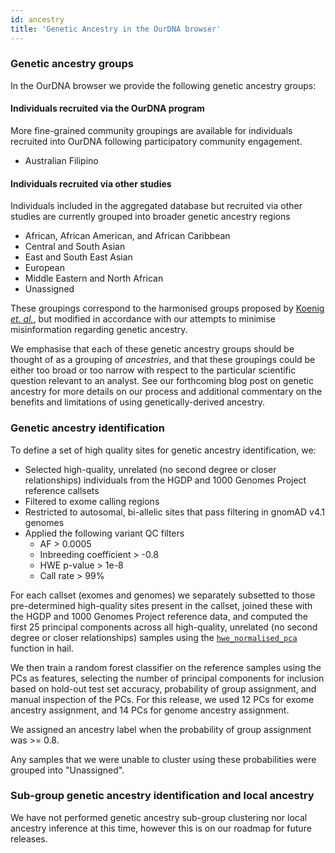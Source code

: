 ```yaml
---
id: ancestry
title: 'Genetic Ancestry in the OurDNA browser'
---
```


### Genetic ancestry groups

In the OurDNA browser we provide the following genetic ancestry groups:

#### Individuals recruited via the OurDNA program
More fine-grained community groupings are available for individuals recruited into OurDNA following participatory community engagement.
- Australian Filipino

#### Individuals recruited via other studies
Individuals included in the aggregated database but recruited via other studies are currently grouped into broader genetic ancestry regions
- African, African American, and African Caribbean
- Central and South Asian
- East and South East Asian
- European
- Middle Eastern and North African
- Unassigned

These groupings correspond to the harmonised groups proposed by [Koenig *et. al.*](https://pubmed.ncbi.nlm.nih.gov/38749656/), but modified in accordance with our attempts to minimise misinformation regarding genetic ancestry.

We emphasise that each of these genetic ancestry groups should be thought of as a grouping of *ancestries*, and that these groupings could be either too broad or too narrow with respect to the particular scientific question relevant to an analyst. See our forthcoming blog post on genetic ancestry for more details on our process and additional commentary on the benefits and limitations of using genetically-derived ancestry.

### Genetic ancestry identification

To define a set of high quality sites for genetic ancestry identification, we:
- Selected high-quality, unrelated (no second degree or closer relationships) individuals from the HGDP and 1000 Genomes Project reference callsets
- Filtered to exome calling regions
- Restricted to autosomal, bi-allelic sites that pass filtering in gnomAD v4.1 genomes
- Applied the following variant QC filters
    - AF > 0.0005
    - Inbreeding coefficient > -0.8
    - HWE p-value > 1e-8
    - Call rate > 99%  

For each callset (exomes and genomes) we separately subsetted to those pre-determined high-quality sites present in the callset, joined these with the HGDP and 1000 Genomes Project reference data, and computed the first 25 principal components across all high-quality, unrelated (no second degree or closer relationships) samples using the [`hwe_normalised_pca`](https://hail.is/docs/0.2/methods/genetics.html#hail.methods.hwe_normalized_pca) function in hail.

We then train a random forest classifier on the reference samples using the PCs as features, selecting the number of principal components for inclusion based on hold-out test set accuracy, probability of group assignment, and manual inspection of the PCs. For this release, we used 12 PCs for exome ancestry assignment, and 14 PCs for genome ancestry assignment.

We assigned an ancestry label when the probability of group assignment was >= 0.8.

Any samples that we were unable to cluster using these probabilities were grouped into "Unassigned".

### Sub-group genetic ancestry identification and local ancestry
We have not performed genetic ancestry sub-group clustering nor local ancestry inference at this time, however this is on our roadmap for future releases.
